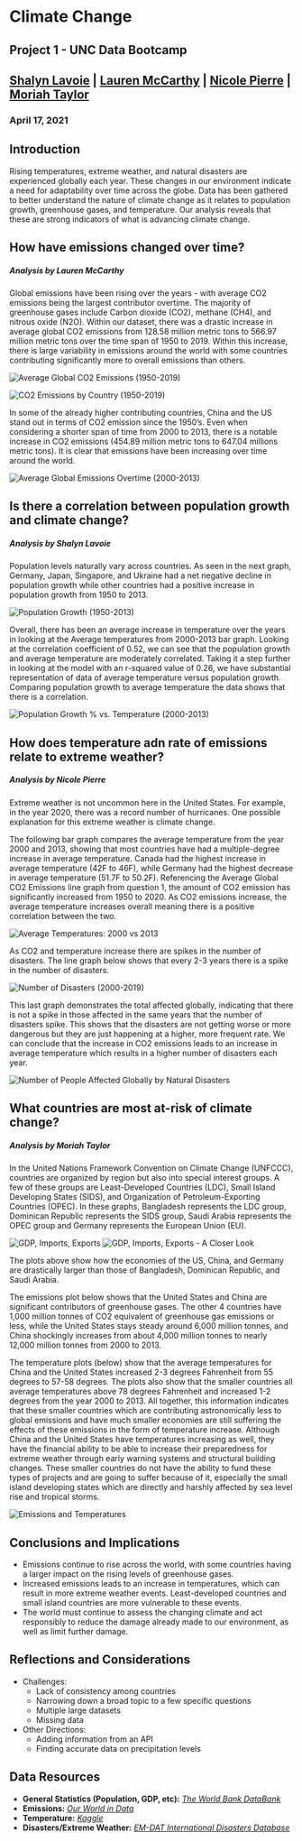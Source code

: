 # Climate Change
## Project 1 - UNC Data Bootcamp
## [Shalyn Lavoie](https://github.com/shalynalavoie) | [Lauren McCarthy](github.com/lamccart15) | [Nicole Pierre](https://github.com/nicpie-bit) | [Moriah Taylor](https://github.com/moriahtaylor1)
### April 17, 2021

## Introduction
Rising temperatures, extreme weather, and natural disasters are experienced globally each year. These changes in our environment indicate a need for adaptability over time across the globe. Data has been gathered to better understand the nature of climate change as it relates to population growth, greenhouse gases, and temperature. Our analysis reveals that these are strong indicators of what is advancing climate change. 

## How have emissions changed over time?
##### *Analysis by Lauren McCarthy*

Global emissions have been rising over the years - with average CO2 emissions being the largest contributor overtime. The majority of greenhouse gases include Carbon dioxide (CO2), methane (CH4), and nitrous oxide (N2O). Within our dataset, there was a drastic increase in average global CO2 emissions from 128.58 million metric tons to 566.97 million metric tons over the time span of 1950 to 2019. Within this increase, there is large variability in emissions around the world with some countries contributing significantly more to overall emissions than others. 

![Average Global CO2 Emissions (1950-2019)](/Final-Images/AvgGlobalCO2.png)

![CO2 Emissions by Country (1950-2019)](/Final-Images/CountryChangeCO2.png)

In some of the already higher contributing countries, China and the US  stand out in terms of CO2 emission since the 1950’s. Even when considering a shorter span of time from 2000 to 2013, there is a notable increase in CO2 emissions (454.89 million metric tons to 647.04 millions metric tons). It is clear that emissions have been increasing over time around the world.

![Average Global Emissions Overtime (2000-2013)](/Final-Images/AvgGlobalSplit.png)

## Is there a correlation between population growth and climate change?
##### *Analysis by Shalyn Lavoie*
Population levels naturally vary across countries. As seen in the next graph, Germany, Japan, Singapore, and Ukraine had a net negative decline in population growth while other countries had a positive increase in population growth from 1950 to 2013.

![Population Growth (1950-2013)](/Final-Images/Populationgrowth.png)

Overall, there has been an average increase in temperature over the years in looking at the Average temperatures from 2000-2013 bar graph. Looking at the correlation coefficient of 0.52, we can see that the population growth and average temperature are moderately correlated. Taking it a step further in looking at the model with an r-squared value of 0.26, we have substantial representation of data of average temperature versus population growth. Comparing population growth to average temperature the data shows that there is a correlation.

![Population Growth % vs. Temperature (2000-2013)](/Final-Images/populationgrowthvstemperature.png)

## How does temperature adn rate of emissions relate to extreme weather?
##### *Analysis by Nicole Pierre*
Extreme weather is not uncommon here in the United States. For example, in the year 2020, there was a record number of hurricanes. One possible explanation for this extreme weather is climate change.

The following bar graph compares the average temperature from the year 2000 and 2013, showing that most countries have had a multiple-degree increase in average temperature. Canada had the highest increase in average temperature (42F to 46F), while Germany had the highest decrease in average temperature (51.7F to 50.2F). Referencing the Average Global CO2 Emissions line graph from question 1, the amount of CO2 emission has significantly increased from 1950 to 2020. As CO2 emissions increase, the average temperature increases overall meaning there is a positive correlation between the two. 

![Average Temperatures: 2000 vs 2013](/Final-Images/AvgTemp_per_country.png)

As CO2 and temperature increase there are spikes in the number of disasters. The line graph below shows that every 2-3 years there is a spike in the number of disasters. 

![Number of Disasters (2000-2019)](/Final-Images/num_of_disasters.png)

This last graph demonstrates the total affected globally, indicating that there is not a spike in those affected in the same years that the number of disasters spike. This shows that the disasters are not getting worse or more dangerous but they are just happening at a higher, more frequent rate. We can conclude that the increase in CO2 emissions leads to an increase in average temperature which results in a higher number of disasters each year.

![Number of People Affected Globally by Natural Disasters](/Final-Images/NatDisaster_deaths.png)

## What countries are most at-risk of climate change?
##### *Analysis by Moriah Taylor*
In the United Nations Framework Convention on Climate Change (UNFCCC), countries are organized by region but also into special interest groups. A few of these groups are Least-Developed Countries (LDC), Small Island Developing States (SIDS), and Organization of Petroleum-Exporting Countries (OPEC). In these graphs, Bangladesh represents the LDC group, Dominican Republic represents the SIDS group, Saudi Arabia represents the OPEC group and Germany represents the European Union (EU).

![GDP, Imports, Exports](/Final-Images/gdp_all.png)
![GDP, Imports, Exports - A Closer Look](/Final-Images/gdp_smaller_countries.png)

The plots above show how the economies of the US, China, and Germany are drastically larger than those of Bangladesh, Dominican Republic, and Saudi Arabia. 

The emissions plot below shows that the United States and China are significant contributors of greenhouse gases. The other 4 countries have 1,000 million tonnes of CO2 equivalent of greenhouse gas emissions or less, while the United States stays steady around 6,000 million tonnes, and China shockingly increases from about 4,000 million tonnes to nearly 12,000 million tonnes from 2000 to 2013. 

The temperature plots (below) show that the average temperatures for China and the United States increased 2-3 degrees Fahrenheit from 55 degrees to 57-58 degrees. The plots also show that the smaller countries all average temperatures above 78 degrees Fahrenheit and increased 1-2 degrees from the year 2000 to 2013. All together, this information indicates that these smaller countries which are contributing astronomically less to global emissions and have much smaller economies are still suffering the effects of these emissions in the form of temperature increase. Although China and the United States have temperatures increasing as well, they have the financial ability to be able to increase their preparedness for extreme weather through early warning systems and structural building changes. These smaller countries do not have the ability to fund these types of projects and are going to suffer because of it, especially the small island developing states which are directly and harshly affected by sea level rise and tropical storms.

![Emissions and Temperatures](/Final-Images/emissions_and_temps.png)

## Conclusions and Implications
* Emissions continue to rise across the world, with some countries having a larger impact on the rising levels of greenhouse gases. 
* Increased emissions leads to an increase in temperatures, which can result in more extreme weather events. Least-developed countries and small island countries are more vulnerable to these events.
* The world must continue to assess the changing climate and act responsibly to reduce the damage already made to our environment, as well as limit further damage. 

## Reflections and Considerations
* Challenges:
  * Lack of consistency among countries
  * Narrowing down a broad topic to a few specific questions
  * Multiple large datasets
  * Missing data
* Other Directions:
  * Adding information from an API
  * Finding accurate data on precipitation levels

## Data Resources
* **General Statistics (Population, GDP, etc):** [*The World Bank DataBank*](https://databank.worldbank.org/home.aspx!)
* **Emissions:** [*Our World in Data*](https://ourworldindata.org/co2-and-other-greenhouse-gas-emissions)
* **Temperature:** [*Kaggle*](https://www.kaggle.com/berkeleyearth/climate-change-earth-surface-temperature-data!)
* **Disasters/Extreme Weather:** [*EM-DAT International Disasters Database*](https://www.emdat.be/)

